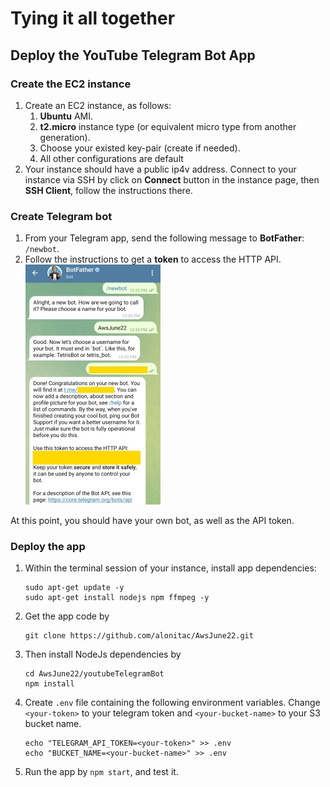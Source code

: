# Tying it all together

## Deploy the YouTube Telegram Bot App

### Create the EC2 instance 

1. Create an EC2 instance, as follows:
    1. **Ubuntu** AMI.
    2. **t2.micro** instance type (or equivalent micro type from another generation).
    3. Choose your existed key-pair (create if needed).
    4. All other configurations are default
2. Your instance should have a public ip4v address. Connect to your instance via SSH by click on **Connect** button in the instance page, then **SSH Client**, follow the instructions there.

   
### Create Telegram bot

1. From your Telegram app, send the following message to **BotFather**: `/newbot`.
2. Follow the instructions to get a **token** to access the HTTP API.  
   ![telegramBot](../.img/telegramToken.jpg)


At this point, you should have your own bot, as well as the API token.

### Deploy the app

1. Within the terminal session of your instance, install app dependencies:
   ```shell
   sudo apt-get update -y  
   sudo apt-get install nodejs npm ffmpeg -y
   ```
2. Get the app code by
   ```shell
   git clone https://github.com/alonitac/AwsJune22.git
   ```

3. Then install NodeJs dependencies by
   ```shell
   cd AwsJune22/youtubeTelegramBot
   npm install
   ```
4. Create `.env` file containing the following environment variables. Change `<your-token>` to your telegram token and `<your-bucket-name>` to your S3 bucket name.
   ```shell
   echo "TELEGRAM_API_TOKEN=<your-token>" >> .env
   echo "BUCKET_NAME=<your-bucket-name>" >> .env
   ```
5. Run the app by `npm start`, and test it. 